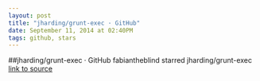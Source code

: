 ```yaml
---
layout: post
title: "jharding/grunt-exec · GitHub"
date: September 11, 2014 at 02:40PM
tags: github, stars
---
```

##jharding/grunt-exec · GitHub
fabiantheblind starred jharding/grunt-exec
[link to source](http://ift.tt/Tw4BH8) 
